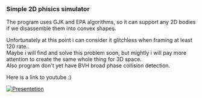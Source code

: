 ### Simple 2D phisics simulator

The program uses GJK and EPA algorithms, so it can support any 2D bodies if we disassemble them into convex shapes.  
  
Unfortunately at this point i can consider it glitchless when framing at least 120 rate..  
Maybe i will find and solve this problem soon, but mightly i will pay more attention to create the same whole thing for 3D space.  
Also program don't yet have BVH broad phase collision detection.
  
Here is a link to youtube :)  
  
[![Presentetion](https://img.youtube.com/vi/5xlnS8qcirc/0.jpg)](https://youtu.be/5xlnS8qcirc "Presentetion")
